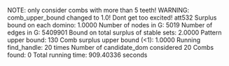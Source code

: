 NOTE: only consider combs with more than 5 teeth! 
WARNING: comb_upper_bound changed to 1.0! Dont get too excited! 
att532
Surplus bound on each domino: 1.0000 
Number of nodes in G: 5019 
Number of edges in G: 5409901 
Bound on total surplus of stable sets: 2.0000 
Pattern upper bound: 130 
Comb surplus upper bound (<1): 1.0000 
Running find_handle: 20 times 
Number of candidate_dom considered 20 
Combs found: 0 
Total running time: 909.40336 seconds